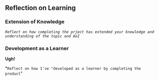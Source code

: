 ## Reflection on Learning

### Extension of Knowledge

*``Reflect on how completing the prject has extended your knowledge and understanding of the topic and AoI``*

### Development as a Learner

**Ugh!**

*``Reflect on how I've "developed as a learner by completing the product``"